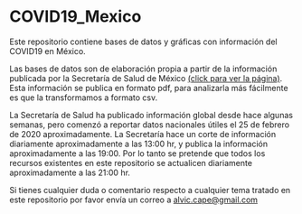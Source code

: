 # COVID19_Mexico
Este repositorio contiene bases de datos y gráficas con información del COVID19 en México.

Las bases de datos son de elaboración propia a partir de la información publicada por la Secretaría de Salud de México [(click para ver la página)](https://www.gob.mx/salud/documentos/nuevo-coronavirus-2019-ncov-comunicado-tecnico-diario). Esta información se publica en formato pdf, para analizarla más fácilmente es que la transformamos a formato csv.

La Secretaría de Salud ha publicado información global desde hace algunas semanas, pero comenzó a reportar datos nacionales útiles el 25 de febrero de 2020 aproximadamente. La Secretaría hace un corte de información diariamente aproximadamente a las 13:00 hr, y publica la información aproximadamente a las 19:00. Por lo tanto se pretende que todos los recursos existentes en este repositorio se actualicen diariamente aproximadamente a las 21:00 hr.

Si tienes cualquier duda o comentario respecto a cualquier tema tratado en este repositorio por favor envía un correo a alvic.cape@gmail.com
